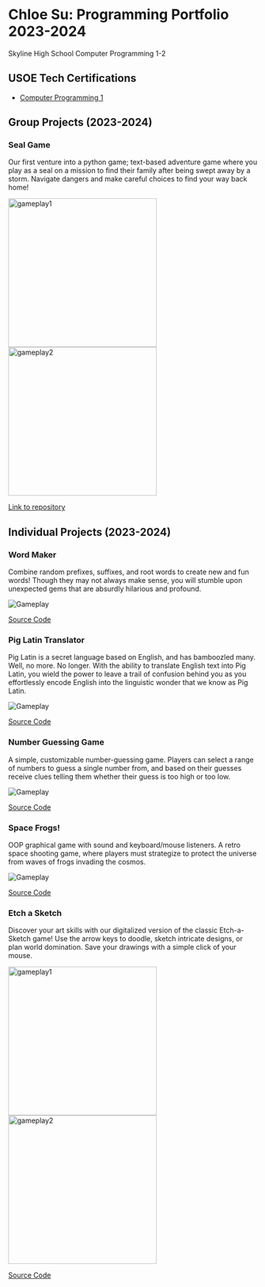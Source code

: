 # Chloe Su: Programming Portfolio 2023-2024
Skyline High School Computer Programming 1-2


## USOE Tech Certifications
* [Computer Programming 1](https://github.com/akiaxin/ProgrammingPortfolio/blob/main/images/comprog1.pdf)


## Group Projects (2023-2024)

### Seal Game
Our first venture into a python game; text-based adventure game where you play as a seal on a mission to find their family after being swept away by a storm. Navigate dangers and make careful choices to find your way back home!

<img src="https://github.com/akiaxin/ProgrammingPortfolio/blob/main/images/sealgame1.png?raw=true" alt="gameplay1" width="300"> 
<img src="https://github.com/akiaxin/ProgrammingPortfolio/blob/main/images/sealgame2.png?raw=true" alt="gameplay2" width="300">

[Link to repository](https://github.com/akiaxin/SurrealSeal "Link to repository")



## Individual Projects (2023-2024)

### Word Maker
Combine random prefixes, suffixes, and root words to create new and fun words! Though they may not always make sense, you will stumble upon unexpected gems that are absurdly hilarious and profound.

![Gameplay](https://github.com/akiaxin/ProgrammingPortfolio/blob/main/images/wordmaker.png?raw=true)

[Source Code](https://github.com/akiaxin/programming/blob/main/src/wordwizard.py)


### Pig Latin Translator
Pig Latin is a secret language based on English, and has bamboozled many. Well, no more. No longer. With the ability to translate English text into Pig Latin, you wield the power to leave a trail of confusion behind you as you effortlessly encode English into the linguistic wonder that we know as Pig Latin.

![Gameplay](https://github.com/akiaxin/ProgrammingPortfolio/blob/main/images/piglatin1.png?raw=true)

[Source Code](https://github.com/akiaxin/programming/blob/main/src/piglatin.py)


### Number Guessing Game
A simple, customizable number-guessing game. Players can select a range of numbers to guess a single number from, and based on their guesses receive clues telling them whether their guess is too high or too low.

![Gameplay](https://github.com/akiaxin/ProgrammingPortfolio/blob/main/images/numgame1.png?raw=true)

[Source Code](https://github.com/akiaxin/programming/blob/main/src/numgame.py)


### Space Frogs!
OOP graphical game with sound and keyboard/mouse listeners. A retro space shooting game, where players must strategize to protect the universe from waves of frogs invading the cosmos.

![Gameplay](https://github.com/akiaxin/ProgrammingPortfolio/blob/main/images/spacefrogs1.png?raw=true)

[Source Code](https://github.com/akiaxin/programming/blob/main/src/SpaceFrogs.zip)


### Etch a Sketch
Discover your art skills with our digitalized version of the classic Etch-a-Sketch game! Use the arrow keys to doodle, sketch intricate designs, or plan world domination. Save your drawings with a simple click of your mouse. 

<img src="https://github.com/akiaxin/ProgrammingPortfolio/blob/main/images/etchasketch2.png?raw=true" alt="gameplay1" width="300"> <img src="https://github.com/akiaxin/ProgrammingPortfolio/blob/main/images/etchasketch1.png?raw=true" alt="gameplay2" width="300">

[Source Code](https://github.com/akiaxin/programming/blob/main/src/EtchASketch.zip)
